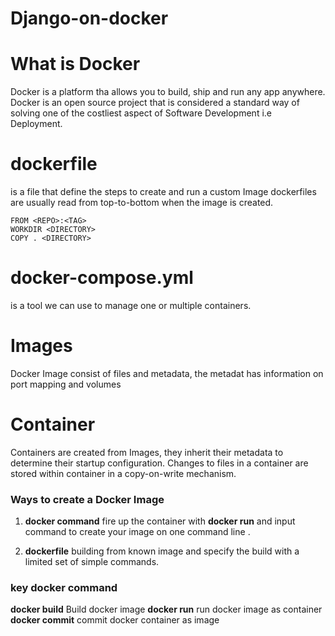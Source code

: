 # Django-on-docker

# What is Docker
Docker is a platform tha allows you to build, ship and run  any app anywhere.
Docker is an open source project that is considered a standard way of solving one of the costliest aspect of Software Development i.e Deployment.

# dockerfile
is a file that define the steps to create and run a custom Image 
dockerfiles are usually read from top-to-bottom when the image is created.
```
FROM <REPO>:<TAG>
WORKDIR <DIRECTORY>
COPY . <DIRECTORY>
```

# docker-compose.yml
is a tool we can use to manage one or multiple containers.

# Images
Docker Image consist of files and metadata, the metadat has information on port mapping and volumes

# Container
Containers are created from Images, they inherit their metadata to determine their startup configuration.
Changes to files in a container  are stored  within container in a copy-on-write mechanism.

### Ways to create a Docker Image
1.  **docker command** fire up the container with **docker run**  and input command to create your image on one command line .

2. **dockerfile** building from known image and specify the build with a limited set of simple commands.

### key docker command
**docker build** Build docker image
**docker run** run docker image as container
**docker commit** commit docker container as image